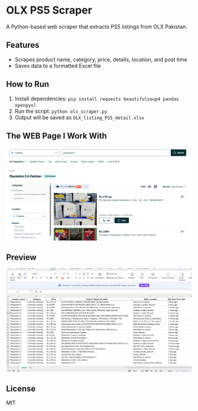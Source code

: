 # OLX PS5 Scraper

A Python-based web scraper that extracts PS5 listings from OLX Pakistan.

## Features
- Scrapes product name, category, price, details, location, and post time
- Saves data to a formatted Excel file

## How to Run
1. Install dependencies: `pip install requests beautifulsoup4 pandas openpyxl`
2. Run the script: `python olx_scraper.py`
3. Output will be saved as `OLX_listing_PS5_detail.xlsx`

## The WEB Page I Work With
![Scraper](WebImage.png)

## Preview
![Scraper Output](screenshot.png)

## License
MIT

